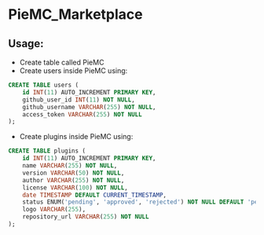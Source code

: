 # PieMC_Marketplace

## Usage:

* Create table called PieMC
* Create users inside PieMC using:
```sql
CREATE TABLE users (
    id INT(11) AUTO_INCREMENT PRIMARY KEY,
    github_user_id INT(11) NOT NULL,
    github_username VARCHAR(255) NOT NULL,
    access_token VARCHAR(255) NOT NULL
);
```
* Create plugins inside PieMC using:
```sql
CREATE TABLE plugins (
    id INT(11) AUTO_INCREMENT PRIMARY KEY,
    name VARCHAR(255) NOT NULL,
    version VARCHAR(50) NOT NULL,
    author VARCHAR(255) NOT NULL,
    license VARCHAR(100) NOT NULL,
    date TIMESTAMP DEFAULT CURRENT_TIMESTAMP,
    status ENUM('pending', 'approved', 'rejected') NOT NULL DEFAULT 'pending',
    logo VARCHAR(255),
    repository_url VARCHAR(255) NOT NULL
);
```

